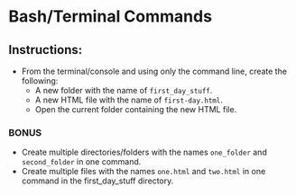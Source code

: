 # Bash/Terminal Commands

## Instructions:

- From the terminal/console and using only the command line, create the following:
  - A new folder with the name of `first_day_stuff`.
  - A new HTML file with the name of `first-day.html`.
  - Open the current folder containing the new HTML file.

### BONUS

- Create multiple directories/folders with the names `one_folder` and `second_folder` in one command.
- Create multiple files with the names `one.html` and `two.html` in one command in the first_day_stuff directory.
